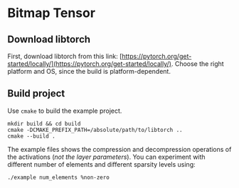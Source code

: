 # Bitmap Tensor

## Download libtorch

First, download libtorch from this link: [https://pytorch.org/get-started/locally/](https://pytorch.org/get-started/locally/). Choose the right platform and OS, since the build is platform-dependent.

## Build project

Use `cmake` to build the example project. 
```
mkdir build && cd build
cmake -DCMAKE_PREFIX_PATH=/absolute/path/to/libtorch ..
cmake --build .
```

The example files shows the compression and decompression operations of the activations (*not the layer parameters*).
You can experiment with different number of elements and different sparsity levels using:

```
./example num_elements %non-zero
```

